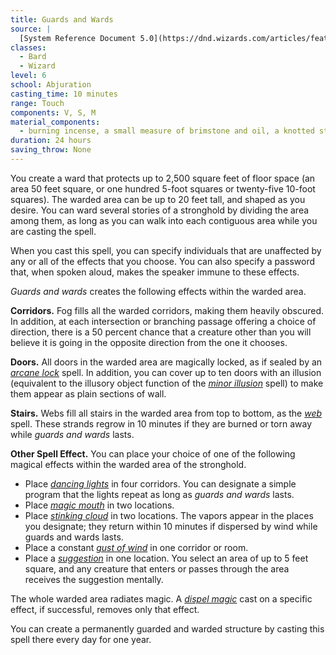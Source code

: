 ```yaml
---
title: Guards and Wards
source: |
  [System Reference Document 5.0](https://dnd.wizards.com/articles/features/systems-reference-document-srd)
classes:
  - Bard
  - Wizard
level: 6
school: Abjuration
casting_time: 10 minutes
range: Touch
components: V, S, M
material_components:
  - burning incense, a small measure of brimstone and oil, a knotted string, a small amount of umber hulk blood, and a small silver rod worth at least 10 gp
duration: 24 hours
saving_throw: None
---
```


You create a ward that protects up to 2,500 square feet of floor space (an area 50 feet square, or one hundred 5-foot squares or twenty-five 10-foot squares). The warded area can be up to 20 feet tall, and shaped as you desire. You can ward several stories of a stronghold by dividing the area among them, as long as you can walk into each contiguous area while you are casting the spell.

When you cast this spell, you can specify individuals that are unaffected by any or all of the effects that you choose. You can also specify a password that, when spoken aloud, makes the speaker immune to these effects.

*Guards and wards* creates the following effects within the warded area.

**Corridors.** Fog fills all the warded corridors, making them heavily obscured. In addition, at each intersection or branching passage offering a choice of direction, there is a 50 percent chance that a creature other than you will believe it is going in the opposite direction from the one it chooses.

**Doors.** All doors in the warded area are magically locked, as if sealed by an *[arcane lock](/spells/arcane-lock/)* spell. In addition, you can cover up to ten doors with an illusion (equivalent to the illusory object function of the *[minor illusion](/spells/minor-illusion/)* spell) to make them appear as plain sections of wall.

**Stairs.** Webs fill all stairs in the warded area from top to bottom, as the *[web](/spells/web/)* spell. These strands regrow in 10 minutes if they are burned or torn away while *guards and wards* lasts.

**Other Spell Effect.** You can place your choice of one of the following magical effects within the warded area of the stronghold.

- Place *[dancing lights](/spells/dancing-lights/)* in four corridors. You can designate a simple program that the lights repeat as long as *guards and wards* lasts.
- Place *[magic mouth](/spells/magic-mouth/)* in two locations.
- Place *[stinking cloud](/spells/stinking-cloud/)* in two locations. The vapors appear in the places you designate; they return within 10 minutes if dispersed by wind while guards and wards lasts.
- Place a constant *[gust of wind](/spells/gust-of-wind/)* in one corridor or room.
- Place a *[suggestion](/spells/suggestion/)* in one location. You select an area of up to 5 feet square, and any creature that enters or passes through the area receives the suggestion mentally.

The whole warded area radiates magic. A *[dispel magic](/spells/dispel-magic/)* cast on a specific effect, if successful, removes only that effect.

You can create a permanently guarded and warded structure by casting this spell there every day for one year.
